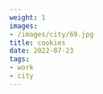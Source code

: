 ```yaml
---
weight: 1
images:
- /images/city/69.jpg
title: cookies
date: 2022-07-23
tags:
- work
- city
---
```

